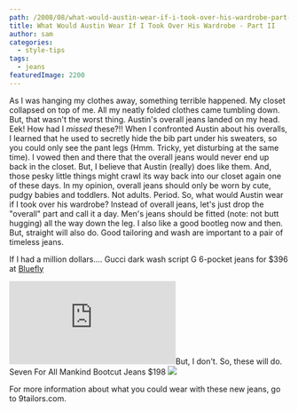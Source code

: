 ```yaml
---
path: /2008/08/what-would-austin-wear-if-i-took-over-his-wardrobe-part-ii/
title: What Would Austin Wear If I Took Over His Wardrobe - Part II
author: sam
categories: 
  - style-tips
tags: 
  - jeans
featuredImage: 2200
---
```

As I was hanging my clothes away, something terrible happened. My closet collapsed on top of me. All my neatly folded clothes came tumbling down. But, that wasn't the worst thing. Austin's overall jeans landed on my head. Eek! How had I _missed_ these?!! When I confronted Austin about his overalls, I learned that he used to secretly hide the bib part under his sweaters, so you could only see the pant legs (Hmm. Tricky, yet disturbing at the same time). I vowed then and there that the overall jeans would never end up back in the closet. But, I believe that Austin (really) does like them. And, those pesky little things might crawl its way back into our closet again one of these days. In my opinion, overall jeans should only be worn by cute, pudgy babies and toddlers. Not adults. Period. So, what would Austin wear if I took over his wardrobe? Instead of overall jeans, let's just drop the "overall" part and call it a day. Men's jeans should be fitted (note: not butt hugging) all the way down the leg. I also like a good bootleg now and then. But, straight will also do. Good tailoring and wash are important to a pair of timeless jeans.

If I had a million dollars.... Gucci dark wash script G 6-pocket jeans for $396 at [Bluefly](http://www.bluefly.com/Gucci-dark-wash-script-G-6-pocket-jeans/cat10016/301106004/detail.fly)

[![](http://adn.is.bluefly.com/mgen/Bluefly/prodImage.ms?productCode=211156100&width=340&height=408)](http://adn.is.bluefly.com/mgen/Bluefly/prodImage.ms?productCode=211156100&width=340&height=408)But, I don't. So, these will do. Seven For All Mankind Bootcut Jeans $198 [![](http://www.7forallmankind.com/store/productimages/regular/9149_zuma_cyn_l.jpg)](http://www.7forallmankind.com/store/productimages/regular/9149_zuma_cyn_l.jpg)

For more information about what you could wear with these new jeans, go to 9tailors.com.